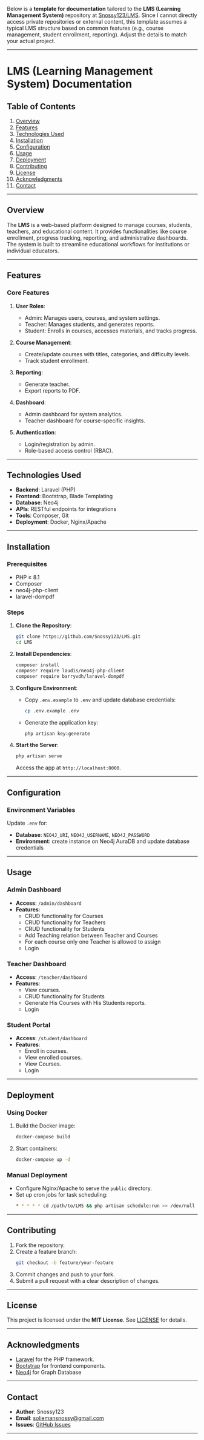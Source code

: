 Below is a **template for documentation** tailored to the **LMS (Learning Management System)** repository at [Snossy123/LMS](https://github.com/Snossy123/LMS). Since I cannot directly access private repositories or external content, this template assumes a typical LMS structure based on common features (e.g., course management, student enrollment, reporting). Adjust the details to match your actual project.

---

# LMS (Learning Management System) Documentation

## Table of Contents
1. [Overview](#overview)
2. [Features](#features)
3. [Technologies Used](#technologies-used)
4. [Installation](#installation)
5. [Configuration](#configuration)
6. [Usage](#usage)
7. [Deployment](#deployment)
8. [Contributing](#contributing)
9. [License](#license)
10. [Acknowledgments](#acknowledgments)
11. [Contact](#contact)

---

## Overview
The **LMS** is a web-based platform designed to manage courses, students, teachers, and educational content. It provides functionalities like course enrollment, progress tracking, reporting, and administrative dashboards. The system is built to streamline educational workflows for institutions or individual educators.

---

## Features
### Core Features
1. **User Roles**:
   - Admin: Manages users, courses, and system settings.
   - Teacher: Manages students, and generates reports.
   - Student: Enrolls in courses, accesses materials, and tracks progress.

2. **Course Management**:
   - Create/update courses with titles, categories, and difficulty levels.
   - Track student enrollment.

3. **Reporting**:
   - Generate teacher.
   - Export reports to PDF.

4. **Dashboard**:
   - Admin dashboard for system analytics.
   - Teacher dashboard for course-specific insights.

5. **Authentication**:
   - Login/registration by admin.
   - Role-based access control (RBAC).

---

## Technologies Used
- **Backend**: Laravel (PHP)
- **Frontend**: Bootstrap, Blade Templating
- **Database**: Neo4j
- **APIs**: RESTful endpoints for integrations
- **Tools**: Composer, Git
- **Deployment**: Docker, Nginx/Apache

---

## Installation
### Prerequisites
- PHP ≥ 8.1
- Composer
- neo4j-php-client
- laravel-dompdf

### Steps
1. **Clone the Repository**:
   ```bash
   git clone https://github.com/Snossy123/LMS.git
   cd LMS
   ```

2. **Install Dependencies**:
   ```bash
   composer install
   composer require laudis/neo4j-php-client
   composer require barryvdh/laravel-dompdf
   ```

3. **Configure Environment**:
   - Copy `.env.example` to `.env` and update database credentials:
     ```bash
     cp .env.example .env
     ```
   - Generate the application key:
     ```bash
     php artisan key:generate
     ```

6. **Start the Server**:
   ```bash
   php artisan serve
   ```
   Access the app at `http://localhost:8000`.

---

## Configuration
### Environment Variables
Update `.env` for:
- **Database**: `NEO4J_URI`, `NEO4J_USERNAME`, `NEO4J_PASSWORD`
- **Environment**: create instance on Neo4j AuraDB and update database credentials
---

## Usage
### Admin Dashboard
- **Access**: `/admin/dashboard`
- **Features**:
  - CRUD functionality for Courses
  - CRUD functionality for Teachers
  - CRUD functionality for Students
  - Add Teaching relation between Teacher and Courses
  - For each course only one Teacher is allowed to assign
  - Login 

### Teacher Dashboard
- **Access**: `/teacher/dashboard`
- **Features**:
  - View courses.
  - CRUD functionality for Students
  - Generate His Courses with His Students reports.
  - Login

### Student Portal
- **Access**: `/student/dashboard`
- **Features**:
  - Enroll in courses.
  - View enrolled courses.
  - View Courses.
  - Login

---

## Deployment
### Using Docker
1. Build the Docker image:
   ```bash
   docker-compose build
   ```
2. Start containers:
   ```bash
   docker-compose up -d
   ```

### Manual Deployment
- Configure Nginx/Apache to serve the `public` directory.
- Set up cron jobs for task scheduling:
  ```bash
  * * * * * cd /path/to/LMS && php artisan schedule:run >> /dev/null 2>&1
  ```

---

## Contributing
1. Fork the repository.
2. Create a feature branch:
   ```bash
   git checkout -b feature/your-feature
   ```
3. Commit changes and push to your fork.
4. Submit a pull request with a clear description of changes.

---

## License
This project is licensed under the **MIT License**. See [LICENSE](LICENSE) for details.

---

## Acknowledgments
- [Laravel](https://laravel.com/) for the PHP framework.
- [Bootstrap](https://getbootstrap.com/) for frontend components.
- [Neo4j](https://neo4j.com/docs/cypher-manual/current/introduction/) for Graph Database

---

## Contact
- **Author**: Snossy123
- **Email**: soliemansnossy@gmail.com
- **Issues**: [GitHub Issues](https://github.com/Snossy123/LMS/issues)

---
